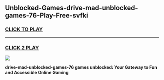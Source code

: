 
## Unblocked-Games-drive-mad-unblocked-games-76-Play-Free-svfki
<h3>
<a href="https://premium76.site?title=drive-mad-unblocked-games-76&ref=18A1">CLICK TO PLAY</a></h3>
<hr>

<h3>
<a href="https://premium76.site?title=drive-mad-unblocked-games-76&ref=18A1">CLICK 2 PLAY</a>
  
</h3>

<a href="https://premium76.site?title=drive-mad-unblocked-games-76&ref=18A1"><img src="https://clearcache.store/games.png"></a>


**drive-mad-unblocked-games-76 games unblocked: Your Gateway to Fun and Accessible Online Gaming**
